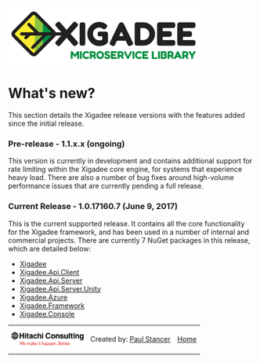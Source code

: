 ![Xigadee](X2a.png)

# What's new?

This section details the Xigadee release versions with the features added since the initial release.

### Pre-release - 1.1.x.x (ongoing)

This version is currently in development and contains additional support for rate limiting within the Xigadee core engine, for systems that experience heavy load. There are also a number of bug fixes around high-volume performance issues that are currently pending a full release.

### Current Release - 1.0.17160.7 (June 9, 2017)

This is the current supported release. It contains all the core functionality for the Xigadee framework, and has been used in a number of internal and commercial projects. There are currently 7 NuGet packages in this release, which are detailed below:

- [Xigadee](https://www.nuget.org/packages/Xigadee/1.0.17160.7)
- [Xigadee.Api.Client](https://www.nuget.org/packages/Xigadee.Api.Client/1.0.17160.7)
- [Xigadee.Api.Server](https://www.nuget.org/packages/Xigadee.Api.Server/1.0.17160.7)
- [Xigadee.Api.Server.Unity](https://www.nuget.org/packages/Xigadee.Api.Server.Unity/1.0.17160.7)
- [Xigadee.Azure](https://www.nuget.org/packages/Xigadee.Azure/1.0.17160.7)
- [Xigadee.Framework](https://www.nuget.org/packages/Xigadee.Framework/1.0.17160.7)
- [Xigadee.Console](https://www.nuget.org/packages/Xigadee.Console/1.0.17160.7)


<table><tr> 
<td><a href="http://www.hitachiconsulting.com"><img src="hitachi.png" alt="Hitachi Consulting" height="50"/></a></td> 
<td>Created by: <a href="http://github.com/paulstancer">Paul Stancer</a></td>
  <td><a href="../README.md">Home</a></td>
</tr></table>
